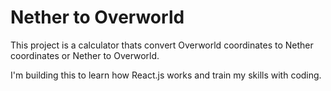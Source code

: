 # Nether to Overworld

This project is a calculator thats convert Overworld coordinates to Nether coordinates or Nether to Overworld.

I'm building this to learn how React.js works and train my skills with coding.